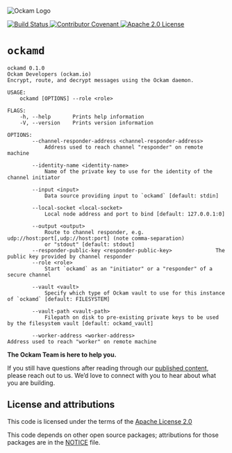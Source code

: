 ![Ockam Logo](https://www.ockam.io/0dc9e19beab4d96b8350d09be78361df/logo_white_background_preview.svg)

<p>
<a href="https://dev.azure.com/ockam-network/ockam/_build/latest?definitionId=10?branchName=develop">
<img alt="Build Status"
  src="https://dev.azure.com/ockam-network/ockam/_apis/build/status/ockam-network.ockam?branchName=develop">
</a>

<a href="https://www.ockam.io/learn/guides/team/conduct/">
<img alt="Contributor Covenant"
  src="https://img.shields.io/badge/Contributor%20Covenant-v2.0%20adopted-ff69b4.svg">
</a>

<a href="LICENSE">
<img alt="Apache 2.0 License"
  src="https://img.shields.io/badge/License-Apache%202.0-blue.svg?style=flat-square">
</a>
</p>

# `ockamd` 


```
ockamd 0.1.0
Ockam Developers (ockam.io)
Encrypt, route, and decrypt messages using the Ockam daemon.

USAGE:
    ockamd [OPTIONS] --role <role>

FLAGS:
    -h, --help       Prints help information
    -V, --version    Prints version information

OPTIONS:
        --channel-responder-address <channel-responder-address>
            Address used to reach channel "responder" on remote machine

        --identity-name <identity-name>
            Name of the private key to use for the identity of the channel initiator

        --input <input>
            Data source providing input to `ockamd` [default: stdin]

        --local-socket <local-socket>
            Local node address and port to bind [default: 127.0.0.1:0]

        --output <output>
            Route to channel responder, e.g. udp://host:port[,udp://host:port] (note comma-separation)
            or "stdout" [default: stdout]
        --responder-public-key <responder-public-key>              The public key provided by channel responder
        --role <role>
            Start `ockamd` as an "initiator" or a "responder" of a secure channel

        --vault <vault>
            Specify which type of Ockam vault to use for this instance of `ockamd` [default: FILESYSTEM]

        --vault-path <vault-path>
            Filepath on disk to pre-existing private keys to be used by the filesystem vault [default: ockamd_vault]

        --worker-address <worker-address>                          Address used to reach "worker" on remote machine
```


**The Ockam Team is here to help you.**

If you still have questions after reading through our
[published content](https://www.ockam.io/learn), please reach out to us. We’d
love to connect with you to hear about what you are building.

## License and attributions

This code is licensed under the terms of the [Apache License 2.0](LICENSE)

This code depends on other open source packages; attributions for those
packages are in the [NOTICE](NOTICE) file.
